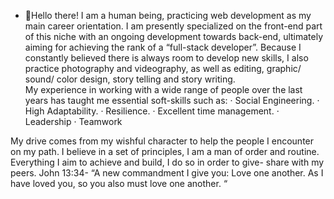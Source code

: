 - 👋Hello there! I am a human being, practicing web development as my main career orientation. I am presently specialized on the front-end part of this niche with an ongoing development towards back-end, ultimately aiming for achieving the rank of a “full-stack developer”. 
Because I constantly believed there is always room to develop new skills, I also practice photography and videography, as well as editing, graphic/ sound/ color design, story telling and story writing.  
My experience in working with a wide range of people over the last years has taught me essential soft-skills such as:
· Social Engineering.
· High Adaptability.
· Resilience. 
· Excellent time management.
· Leadership
· Teamwork

My drive comes from my wishful character to help the people I encounter on my path. I believe in a set of principles, I am a man of order and routine. Everything I aim to achieve and build, I do so in order to give- share with my peers. 
John 13:34- “A new commandment I give you: Love one another. As I have loved you, so you also must love one another. “

<!---
MrEddard/MrEddard is a ✨ special ✨ repository because its `README.md` (this file) appears on your GitHub profile.
You can click the Preview link to take a look at your changes.
--->

